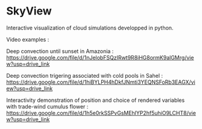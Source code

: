 # SkyView
Interactive visualization of cloud simulations developped in python.

Video examples : 

  Deep convection until sunset in Amazonia : https://drive.google.com/file/d/1nJelobFSQzIRwt9R8iHG8ormK9alGMrg/view?usp=drive_link
  
  Deep convection trigering associated with cold pools in Sahel : https://drive.google.com/file/d/1hiBYLPH4hDkfJNmti3YEQNSFoRb3EAGX/view?usp=drive_link
  
  Interactivity demonstration of position and choice of rendered variables with trade-wind cumulus flower : https://drive.google.com/file/d/1h5e0rkSSPvGsMEhlYP2hf5uhiO9LCHT8/view?usp=drive_link
